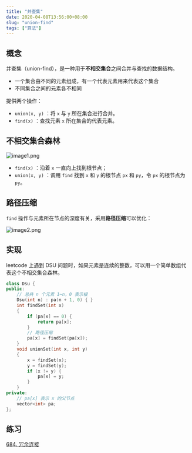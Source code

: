 ```yaml
---
title: "并查集"
date: 2020-04-08T13:56:00+08:00
slug: "union-find"
tags: ["算法"]
---
```


## 概念

并查集（union-find），是一种用于**不相交集合**之间合并与查找的数据结构。

- 一个集合由不同的元素组成，有一个代表元素用来代表这个集合
- 不同集合之间的元素各不相同

提供两个操作：

- `union(x, y)` ：将 `x` 与 `y` 所在集合进行合并。
- `find(x)` ：查找元素 `x` 所在集合的代表元素。

## 不相交集合森林

![image1.png](image1.png)

- `find(x)` ：沿着 `x` 一直向上找到根节点；
- `union(x, y)` ：调用 `find` 找到 `x` 和 `y` 的根节点 `px` 和 `py`，令 `px` 的根节点为 `py`。

## 路径压缩

`find` 操作与元素所在节点的深度有关，采用**路径压缩**可以优化：

![image2.png](image2.png)

## 实现

leetcode 上遇到 DSU 问题时，如果元素是连续的整数，可以用一个简单数组代表这个不相交集合森林。

```cpp
class Dsu {
public:
    // 总共 n 个元素 1~n，0 表示根
    Dsu(int n) : pa(n + 1, 0) { }
    int findSet(int x)
    {
        if (pa[x] == 0) {
            return pa[x];
        }
        // 路径压缩
        pa[x] = findSet(pa[x]);
    }
    void unionSet(int x, int y)
    {
        x = findSet(x);
        y = findSet(y);
        if (x != y) {
            pa[x] = y;
        }
    }
private:
    // pa[x] 表示 x 的父节点
    vector<int> pa;
};
```

## 练习

[684. 冗余连接](https://leetcode-cn.com/problems/redundant-connection/)
